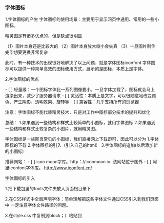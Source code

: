 ### 字体图标

1.字体图标的产生
字体图标的使用场景：主要用于显示网页中通用、常用的一些小图标。

精灵图是有诸多优点的，但是缺点很明显

（1）图片本身还是比较大的
（2）图片本身放大缩小会失真
（3）一旦图片制作完毕想要更换非常复杂

此时，有一种技术的出现很好地解决了以上问题，就是字体图标iconfont
字体图标可以提供一种简单高效的图标使用方式，展示的是图标，本质上是字体。

2.字体图标的优点

\- [ ] 轻量级：一个图标字体比一系列图像要小。一旦字体加载了，图标就会马上渲染出来，减少了服务器请求
\- [ ] 灵活性：本质上是文字，可以很随意地改变颜色、产生阴影、透明效果、旋转等
\- [ ] 兼容性：几乎支持所有的浏览器

注意：字体图标不能代替精灵技术，只是对工作中图标部分技术的提升和优化

总结：
1.如果遇到一些结构和样式比较简单的小图标，就用字体图标
2.如果遇到一些结构和样式比较复杂的小图片，就用精灵图。

字体图标是一些网页常见的小图标，我们直接网上下载即可，因此可以分为
1.字体图标的下载
2.字体图标的引入（引入自己的html）
3.字体图标的追加(以后添加新的小图标)

推荐网站：
\- [ ] icon moon字库。http：//iconmoon.io.  该网站位于国外
\- [ ] 阿里iconfont字体库。 http://www.iconfont.cn/

字体图标的引入

1.把下载包里的fonts文件夹放入页面根目录下 

2.在CSS样式中全局声明字体：简单理解把这些字体文件通过CSS引入到我们页面中
一定注意字体文件路径的问题。

3.在style.css 中复制到block；）粘贴到<style>中即可

4.在demo.html中找到对应的图标放到对应的标签中即可(
￼
)
<span></span>

还需要在style中加入
.span {
 Family:’icon-moon’
}
       
  
字体图标的追加

如果工作中，原来的字体图标不够用了，我们需要添加新的字体图标到原来的文件中。
打开网站，把压缩包里面的selection.json重新上传，然后选中自己想要的新的图标，从新下载压缩包，并替换原来的文件即可。

 22:50:27


 